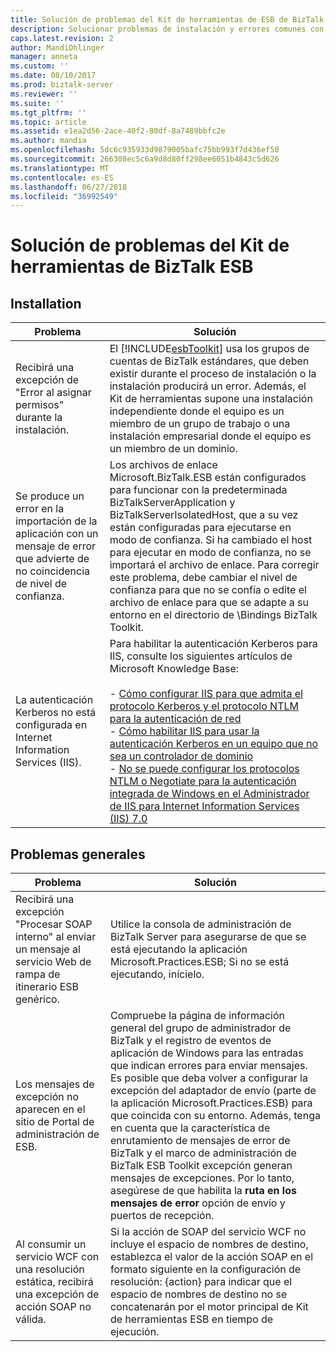 ```yaml
---
title: Solución de problemas del Kit de herramientas de ESB de BizTalk | Microsoft Docs
description: Solucionar problemas de instalación y errores comunes con el Kit de herramientas de ESB en BizTalk Server
caps.latest.revision: 2
author: MandiOhlinger
manager: anneta
ms.custom: ''
ms.date: 08/10/2017
ms.prod: biztalk-server
ms.reviewer: ''
ms.suite: ''
ms.tgt_pltfrm: ''
ms.topic: article
ms.assetid: e1ea2d56-2ace-40f2-80df-8a7489bbfc2e
ms.author: mandia
ms.openlocfilehash: 5dc6c935933d9879005bafc75bb993f7d436ef50
ms.sourcegitcommit: 266308ec5c6a9d8d80ff298ee6051b4843c5d626
ms.translationtype: MT
ms.contentlocale: es-ES
ms.lasthandoff: 06/27/2018
ms.locfileid: "36992549"
---
```

# <a name="troubleshoot-the-biztalk-esb-toolkit"></a>Solución de problemas del Kit de herramientas de BizTalk ESB

  
## <a name="installation"></a>Installation  
  
|                                       Problema                                        |                                                                                                                                                                                                                                                                                                                            Solución                                                                                                                                                                                                                                                                                                                            |
|------------------------------------------------------------------------------------|------------------------------------------------------------------------------------------------------------------------------------------------------------------------------------------------------------------------------------------------------------------------------------------------------------------------------------------------------------------------------------------------------------------------------------------------------------------------------------------------------------------------------------------------------------------------------------------------------------------------------------------------------------------|
|    Recibirá una excepción de "Error al asignar permisos" durante la instalación.     |                                                                                                                                           El [!INCLUDE[esbToolkit](../includes/esbtoolkit-md.md)] usa los grupos de cuentas de BizTalk estándares, que deben existir durante el proceso de instalación o la instalación producirá un error. Además, el Kit de herramientas supone una instalación independiente donde el equipo es un miembro de un grupo de trabajo o una instalación empresarial donde el equipo es un miembro de un dominio.                                                                                                                                           |
| Se produce un error en la importación de la aplicación con un mensaje de error que advierte de no coincidencia de nivel de confianza. |                                                                                                  Los archivos de enlace Microsoft.BizTalk.ESB están configurados para funcionar con la predeterminada BizTalkServerApplication y BizTalkServerIsolatedHost, que a su vez están configuradas para ejecutarse en modo de confianza. Si ha cambiado el host para ejecutar en modo de confianza, no se importará el archivo de enlace. Para corregir este problema, debe cambiar el nivel de confianza para que no se confía o edite el archivo de enlace para que se adapte a su entorno en el directorio de \Bindings BizTalk Toolkit.                                                                                                   |
| La autenticación Kerberos no está configurada en Internet Information Services (IIS).  | Para habilitar la autenticación Kerberos para IIS, consulte los siguientes artículos de Microsoft Knowledge Base:<br /><br /> -   [Cómo configurar IIS para que admita el protocolo Kerberos y el protocolo NTLM para la autenticación de red](http://go.microsoft.com/fwlink/?LinkId=188566)<br />-   [Cómo habilitar IIS para usar la autenticación Kerberos en un equipo que no sea un controlador de dominio](http://go.microsoft.com/fwlink/?LinkId=188567)<br />-   [No se puede configurar los protocolos NTLM o Negotiate para la autenticación integrada de Windows en el Administrador de IIS para Internet Information Services (IIS) 7.0](http://go.microsoft.com/fwlink/?LinkId=188568) |
  
## <a name="general-issues"></a>Problemas generales  
  
|Problema|Solución|  
|-----------|----------------|  
|Recibirá una excepción "Procesar SOAP interno" al enviar un mensaje al servicio Web de rampa de itinerario ESB genérico.|Utilice la consola de administración de BizTalk Server para asegurarse de que se está ejecutando la aplicación Microsoft.Practices.ESB; Si no se está ejecutando, inícielo.|  
|Los mensajes de excepción no aparecen en el sitio de Portal de administración de ESB.|Compruebe la página de información general del grupo de administrador de BizTalk y el registro de eventos de aplicación de Windows para las entradas que indican errores para enviar mensajes. Es posible que deba volver a configurar la excepción del adaptador de envío (parte de la aplicación Microsoft.Practices.ESB) para que coincida con su entorno. Además, tenga en cuenta que la característica de enrutamiento de mensajes de error de BizTalk y el marco de administración de BizTalk ESB Toolkit excepción generan mensajes de excepciones. Por lo tanto, asegúrese de que habilita la **ruta en los mensajes de error** opción de envío y puertos de recepción.|  
|Al consumir un servicio WCF con una resolución estática, recibirá una excepción de acción SOAP no válida.|Si la acción de SOAP del servicio WCF no incluye el espacio de nombres de destino, establezca el valor de la acción SOAP en el formato siguiente en la configuración de resolución: {action} para indicar que el espacio de nombres de destino no se concatenarán por el motor principal de Kit de herramientas ESB en tiempo de ejecución.|